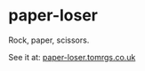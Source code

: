 
# paper-loser
Rock, paper, scissors.

See it at: [paper-loser.tomrgs.co.uk](http://paper-loser.tomrgs.co.uk)
